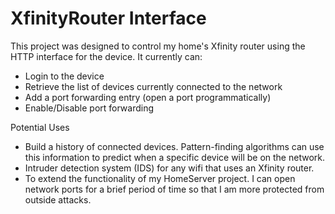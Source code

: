 # XfinityRouter Interface

This project was designed to control my home's Xfinity router using the HTTP interface for the device. It currently can:
  - Login to the device
  - Retrieve the list of devices currently connected to the network
  - Add a port forwarding entry (open a port programmatically)
  - Enable/Disable port forwarding

Potential Uses
  - Build a history of connected devices. Pattern-finding algorithms can use this information to predict when a specific device will be on the network.
  - Intruder detection system (IDS) for any wifi that uses an Xfinity router.
  - To extend the functionality of my HomeServer project. I can open network ports for a brief period of time so that I am more protected from outside attacks.


